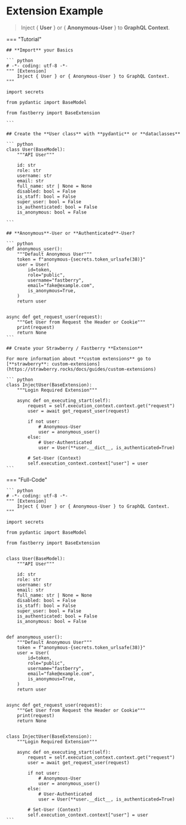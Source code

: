 # **Extension** Example

> Inject { **User** } or { **Anonymous-User** } to **GraphQL Context**.

=== "Tutorial"

    ## **Import** your Basics

    ``` python
    # -*- coding: utf-8 -*-
    """ [Extension]
        Inject { User } or { Anonymous-User } to GraphQL Context.
    """

    import secrets

    from pydantic import BaseModel

    from fastberry import BaseExtension

    ```

    ## Create the **User class** with **pydantic** or **dataclasses**

    ``` python
    class User(BaseModel):
        """API User"""

        id: str
        role: str
        username: str
        email: str
        full_name: str | None = None
        disabled: bool = False
        is_staff: bool = False
        super_user: bool = False
        is_authenticated: bool = False
        is_anonymous: bool = False

    ```

    ## **Anonymous**-User or **Authenticated**-User?

    ``` python
    def anonymous_user():
        """Default Anonymous User"""
        token = f"anonymous-{secrets.token_urlsafe(38)}"
        user = User(
            id=token,
            role="public",
            username="fastberry",
            email="fake@example.com",
            is_anonymous=True,
        )
        return user


    async def get_request_user(request):
        """Get User from Request the Header or Cookie"""
        print(request)
        return None
    ```

    ## Create your Strawberry / Fastberry **Extension**
    
    For more information about **custom extensions** go to [**strawberry**: custom-extensions](https://strawberry.rocks/docs/guides/custom-extensions)

    ``` python
    class InjectUser(BaseExtension):
        """Login Required Extension"""

        async def on_executing_start(self):
            request = self.execution_context.context.get("request")
            user = await get_request_user(request)

            if not user:
                # Anonymous-User
                user = anonymous_user()
            else:
                # User-Authenticated
                user = User(**user.__dict__, is_authenticated=True)

            # Set-User (Context)
            self.execution_context.context["user"] = user
    ```

=== "Full-Code"

    ``` python
    # -*- coding: utf-8 -*-
    """ [Extension]
        Inject { User } or { Anonymous-User } to GraphQL Context.
    """

    import secrets

    from pydantic import BaseModel

    from fastberry import BaseExtension


    class User(BaseModel):
        """API User"""

        id: str
        role: str
        username: str
        email: str
        full_name: str | None = None
        disabled: bool = False
        is_staff: bool = False
        super_user: bool = False
        is_authenticated: bool = False
        is_anonymous: bool = False


    def anonymous_user():
        """Default Anonymous User"""
        token = f"anonymous-{secrets.token_urlsafe(38)}"
        user = User(
            id=token,
            role="public",
            username="fastberry",
            email="fake@example.com",
            is_anonymous=True,
        )
        return user


    async def get_request_user(request):
        """Get User from Request the Header or Cookie"""
        print(request)
        return None


    class InjectUser(BaseExtension):
        """Login Required Extension"""

        async def on_executing_start(self):
            request = self.execution_context.context.get("request")
            user = await get_request_user(request)

            if not user:
                # Anonymous-User
                user = anonymous_user()
            else:
                # User-Authenticated
                user = User(**user.__dict__, is_authenticated=True)

            # Set-User (Context)
            self.execution_context.context["user"] = user
    ```